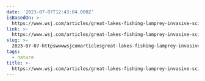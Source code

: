 ```yaml
---
date: '2023-07-07T12:43:04.000Z'
isBasedOn: >-
  https://www.wsj.com/articles/great-lakes-fishing-lamprey-invasive-science-fiction-d3992c77
link: >-
  https://www.wsj.com/articles/great-lakes-fishing-lamprey-invasive-science-fiction-d3992c77
slug: >-
  2023-07-07-httpswwwwsjcomarticlesgreat-lakes-fishing-lamprey-invasive-science-fiction-d3992c77
tags:
  - nature
title: >-
  https://www.wsj.com/articles/great-lakes-fishing-lamprey-invasive-science-fiction-d3992c77
---
```


